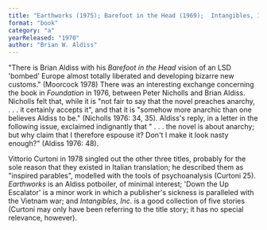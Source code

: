 ```yaml
---
title: "Earthworks (1975); Barefoot in the Head (1969);  Intangibles, Inc. (1969); 'Down the Up Escalator' (1970)"
format: "book"
category: "a"
yearReleased: "1970"
author: "Brian W. Aldiss"
---
```

"There is Brian Aldiss with his <em>Barefoot in the Head</em> vision of an LSD 'bombed' Europe almost totally liberated and developing bizarre  new customs." (Moorcock 1978) There was an interesting exchange concerning  the book in <em>Foundation</em> in 1976, between Peter Nicholls and Brian Aldiss. Nicholls felt that, while it is "not fair to say that the novel preaches  anarchy, . . . it certainly accepts it", and that it is "somehow more anarchic  than one believes Aldiss to be." (Nicholls 1976: 34, 35). Aldiss's reply, in a  letter in the following issue, exclaimed indignantly that " . . . the novel is  about anarchy; but why claim that I therefore espouse it? Don't I make it look  nasty enough?" (Aldiss 1976: 48).

Vittorio Curtoni in 1978 singled out the  other three titles, probably for the sole reason that they existed in Italian  translation; he described them as "inspired parables", modelled with the tools  of psychoanalysis (Curtoni 25). <em>Earthworks</em> is an Aldiss potboiler, of  minimal interest; 'Down the Up Escalator' is a minor work in which a publisher's  sickness is paralleled with the Vietnam war; and <em>Intangibles, Inc.</em> is a  good collection of five stories (Curtoni may only have been referring to the  title story; it has no special relevance, however).
 
